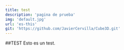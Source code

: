 ```yaml
---
title: test
description: 'pagina de prueba'
img: 'default.jpg'
url: 'es-this'
git: 'https://github.com/JavierCervilla/Cube3D.git'
---
```

##TEST
Esto es un test.